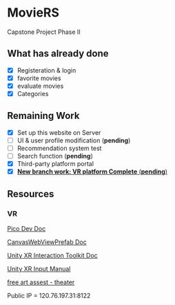 # MovieRS

Capstone Project Phase II

## What has already done

- [x] Registeration & login
- [x] favorite movies
- [x] evaluate movies
- [x] Categories

## Remaining Work

- [x] Set up this website on Server
- [ ] UI & user profile modification (**pending**)
- [ ] Recommendation system test
- [ ] Search function (**pending**)
- [x] Third-party platform portal
- [x] [**New branch work: VR platform Complete** (**pending**)](/DevLog/VR_devLog.md)

## Resources
### VR
[Pico Dev Doc](https://developer-cn.pico-interactive.com/document/unity/)

[CanvasWebViewPrefab Doc](https://developer.vuplex.com/webview/CanvasWebViewPrefab)

[Unity XR Interaction Toolkit Doc](https://docs.unity3d.com/Packages/com.unity.xr.interaction.toolkit@2.0/manual/index.html)

[Unity XR Input Manual](https://docs.unity3d.com/Manual/xr_input.html)

[free art assest - theater](https://assetstore.unity.com/packages/3d/props/interior/vr-cinema-for-mobile-150120)

Public IP = 120.76.197.31:8122
